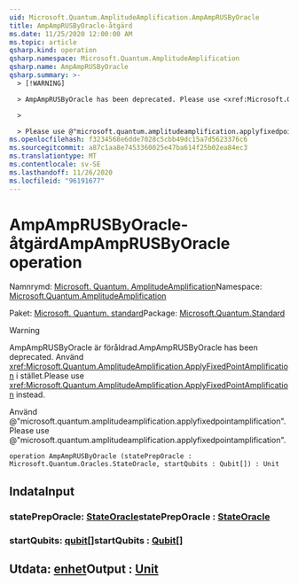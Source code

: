 ```yaml
---
uid: Microsoft.Quantum.AmplitudeAmplification.AmpAmpRUSByOracle
title: AmpAmpRUSByOracle-åtgärd
ms.date: 11/25/2020 12:00:00 AM
ms.topic: article
qsharp.kind: operation
qsharp.namespace: Microsoft.Quantum.AmplitudeAmplification
qsharp.name: AmpAmpRUSByOracle
qsharp.summary: >-
  > [!WARNING]

  > AmpAmpRUSByOracle has been deprecated. Please use <xref:Microsoft.Quantum.AmplitudeAmplification.ApplyFixedPointAmplification> instead.

  >

  > Please use @"microsoft.quantum.amplitudeamplification.applyfixedpointamplification".
ms.openlocfilehash: f3234568e6dde7028c5cbb49dc15a7d5623376c6
ms.sourcegitcommit: a87c1aa8e7453360025e47ba614f25b02ea84ec3
ms.translationtype: MT
ms.contentlocale: sv-SE
ms.lasthandoff: 11/26/2020
ms.locfileid: "96191677"
---
```

# <a name="ampamprusbyoracle-operation"></a><span data-ttu-id="8ef56-102">AmpAmpRUSByOracle-åtgärd</span><span class="sxs-lookup"><span data-stu-id="8ef56-102">AmpAmpRUSByOracle operation</span></span>

<span data-ttu-id="8ef56-103">Namnrymd: [Microsoft. Quantum. AmplitudeAmplification](xref:Microsoft.Quantum.AmplitudeAmplification)</span><span class="sxs-lookup"><span data-stu-id="8ef56-103">Namespace: [Microsoft.Quantum.AmplitudeAmplification](xref:Microsoft.Quantum.AmplitudeAmplification)</span></span>

<span data-ttu-id="8ef56-104">Paket: [Microsoft. Quantum. standard](https://nuget.org/packages/Microsoft.Quantum.Standard)</span><span class="sxs-lookup"><span data-stu-id="8ef56-104">Package: [Microsoft.Quantum.Standard](https://nuget.org/packages/Microsoft.Quantum.Standard)</span></span>


> [!WARNING]
> <span data-ttu-id="8ef56-105">AmpAmpRUSByOracle är föråldrad.</span><span class="sxs-lookup"><span data-stu-id="8ef56-105">AmpAmpRUSByOracle has been deprecated.</span></span> <span data-ttu-id="8ef56-106">Använd <xref:Microsoft.Quantum.AmplitudeAmplification.ApplyFixedPointAmplification> i stället.</span><span class="sxs-lookup"><span data-stu-id="8ef56-106">Please use <xref:Microsoft.Quantum.AmplitudeAmplification.ApplyFixedPointAmplification> instead.</span></span>
>
> <span data-ttu-id="8ef56-107">Använd @"microsoft.quantum.amplitudeamplification.applyfixedpointamplification".</span><span class="sxs-lookup"><span data-stu-id="8ef56-107">Please use @"microsoft.quantum.amplitudeamplification.applyfixedpointamplification".</span></span>



```qsharp
operation AmpAmpRUSByOracle (statePrepOracle : Microsoft.Quantum.Oracles.StateOracle, startQubits : Qubit[]) : Unit
```


## <a name="input"></a><span data-ttu-id="8ef56-108">Indata</span><span class="sxs-lookup"><span data-stu-id="8ef56-108">Input</span></span>

### <a name="statepreporacle--stateoracle"></a><span data-ttu-id="8ef56-109">statePrepOracle: [StateOracle](xref:Microsoft.Quantum.Oracles.StateOracle)</span><span class="sxs-lookup"><span data-stu-id="8ef56-109">statePrepOracle : [StateOracle](xref:Microsoft.Quantum.Oracles.StateOracle)</span></span>




### <a name="startqubits--qubit"></a><span data-ttu-id="8ef56-110">startQubits: [qubit](xref:microsoft.quantum.lang-ref.qubit)[]</span><span class="sxs-lookup"><span data-stu-id="8ef56-110">startQubits : [Qubit](xref:microsoft.quantum.lang-ref.qubit)[]</span></span>





## <a name="output--unit"></a><span data-ttu-id="8ef56-111">Utdata: [enhet](xref:microsoft.quantum.lang-ref.unit)</span><span class="sxs-lookup"><span data-stu-id="8ef56-111">Output : [Unit](xref:microsoft.quantum.lang-ref.unit)</span></span>

